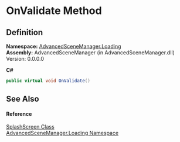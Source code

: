 # OnValidate Method




## Definition
**Namespace:** <a href="N_AdvancedSceneManager_Loading">AdvancedSceneManager.Loading</a>  
**Assembly:** AdvancedSceneManager (in AdvancedSceneManager.dll) Version: 0.0.0.0

**C#**
``` C#
public virtual void OnValidate()
```



## See Also


#### Reference
<a href="T_AdvancedSceneManager_Loading_SplashScreen">SplashScreen Class</a>  
<a href="N_AdvancedSceneManager_Loading">AdvancedSceneManager.Loading Namespace</a>  
